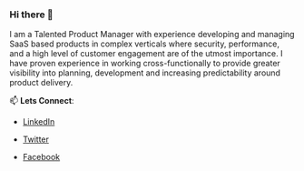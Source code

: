 ### Hi there 👋

I am a Talented Product Manager with experience developing and managing SaaS based products in complex verticals where security, performance, and a high level of customer engagement are of the utmost importance. I have proven experience in working cross-functionally to provide greater visibility into planning, development and increasing predictability around product delivery.


📫 **Lets Connect**:

- [LinkedIn](https://www.linkedin.com/in/charles-mabwa-621322a7/)


- [Twitter](https://twitter.com/mabwacharles)


- [Facebook](https://www.facebook.com/allan.a.mabwa)
